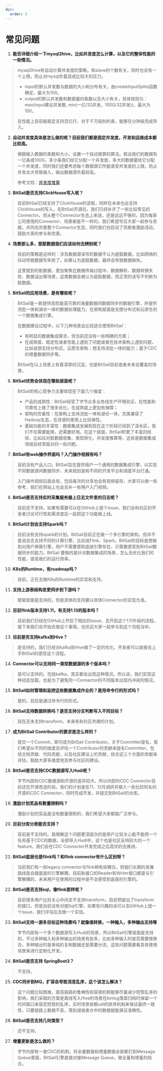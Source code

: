```yaml
---
dir:
  order: 5
---
```


# 常见问题
1. **能否详细介绍一下mysql2hive，比如并发度怎么计算，以及它的整体性能的一些情况。**

> mysql2hive有自动计算并发度的策略，和slave的个数有关，同时也会有一个上限，防止对mysql负载造成比较大的压力。
>
> - input的默认并发数与数据的大小和分布有关，由createInputSplits函数确定，最大为100。
> - output的默认并发数和数据量的条数以及大小有关，具体规则为：max(input建议并发数, min(一亿/32并发，100G/32并发))，最大为100。
>
> 在性能上目前能稳定支持百亿行，对于千万级别的表，能够在分钟级完成导入。

2. **自动并发度具体是怎么做的呢？目前我们都是固定并发度，开发和运维成本都比较高。**

> 根据输入数据的条数和大小，设置一个自动推算的算法。假设我们的数据有一亿条或100G，多少条我们给它分配一个并发度，多大的数据量给它分配一个并发度，同时我们还要考虑每个数据源它所能承受并发度的上限，防止并发太大导致输入、输出数据源负载较高。
> 
> 参考文档：[并发度推算](parallelism.md)

3. **BitSail是否支持ClickHouse写入呢？**

> 目前BitSail已经支持了ClickHouse的读取，同样在未来也会支持ClickHouse的写入，在BitSail开源后，我们已经补齐了一些比较常见的Connector。但从整个Connector生态上来说，还是远远不够的，因为每家公司使用的Connector、场景都是不一样的，我们希望号召大家一起参与贡献，共同去完善整个Connector生态，同时我们也启动了贡献者激励活动，鼓励大家的参与和完善。

4. **场景那么多，那脏数据我们应该如何去辨别呢？**

> 目前的策略是这样的：涉及数据源读写的数据不认为是脏数据，比如网络的抖动导致数据写失败了，如果认为是脏数据，最终会导致数据缺失。
>
>  这里提到的脏数据，更加聚焦在数据传输过程中，数据解析、数据转换失败、数据溢出等场景，这类数据会被认为是脏数据，而正常的读写不判断为脏数据。

5. **BitSail的应用场景，是有哪些呢？**

> BitSail是一款提供高性能高可靠的海量数据间数据同步的数据引擎，并提供流批一体和湖仓一体的数据处理能力。在架构层面是支撑分布式和云原生的一个数据集成引擎。
>
> 在数据建设过程中，以下几种场景会比较适合使用BitSail：
>
> - 有明显的数据集成需求，但当前还没有一些明确的方案；
> - 在成熟度、稳定性或者性能上遇到了问题或者在技术架构上遇到问题，比如说想支持分布式，云原生架构；想支持流批一体的能力；基于CDC的增量数据同步等。
>
> BitSail在以上场景上有着深厚的沉淀，也是BitSail目前或者未来会覆盖的场景。

6. **BitSail优势会体现在哪些层面呢？**

> BitSail的核心竞争力主要体现在下面几个维度：
>
> - 产品的成熟性：BitSail经受了字节众多业务线生产环境验证，在性能和可靠性上做了很多优化，在成熟度上更加有保障；
> - 架构的完备性：在架构上支持流批一体和湖仓一体，完美兼容了Hadoop生态，在资源的使用上比较弹性。
> - 基础功能的丰富性：数据集成发展到现在这个阶段已经到了深水区，我们不仅需要能用，还需要好用。在这个层面，BitSail积累了丰富的经验，比如应对脏数据收集、类型转化、并发度推算等，这些是数据集成领域会经常面对的一些问题。

7. **BitSail有web操作界面吗？入门操作视频有吗？**

> 目前没有产品入口。BitSail旨在提供用户一个通用的数据集成引擎，以实现不同数据源间数据同步，未来规划是和不同的开发平台和调度平台打通。
>
> 入门操作视频后面会有，包括每次的分享也会有视频留存，大家可以做一些参考，我们在网站上也会去补一些用户入门视频。

8. **BitSail是否支持实时采集服务器上日志文件里的日志呢？**

> 目前还不支持，如果有需要可以在GitHub上提个issue，我们会和社区的开发者讨论可行性和需求度后一起把这个功能做上线。

9. **BitSail计划会支持Spark吗？**

> 目前没有支持spark的计划。BitSail目前正在做一个多引擎的架构，但并不是说会去支持不同的计算引擎，比如说Flink、Spark。BitSail的目标是想做到对用户屏蔽引擎，用户不需要感知底层引擎存在，只需要感受到BitSail数据同步的能力。BitSail 要做的是针对数据集成的场景，怎么去优化我们的性能，提高我们的运行效率。

10. **K8s的Runtime，有roadmap吗？**

> 目前，正在去做K8s的Runtime的实现和支持。

11. **支持上游表结构变更同步到下游吗？**

> 框架层面是支持的，但是具体的支持要以具体Connector的实现为准。

12. **目前flink版本支持1.11，有支持1.13的版本吗？**

> 目前我们已经在GitHub上开启了相应的issue，去开启这个1.11升级的流程。接下来我们会开始去做这个事情，也欢迎大家一起参与到这个流程当中。

13. **目前是否支持kafka到Hive？**

> 是支持的，我们已经对kafka到Hive做了一定的优化，开发者可以直接去上手BitSail的感受这个流程。

14. **Connector可以支持同一类型数据源的多个版本吗？**

> 是可以支持的。包括kafka，其实都会出现这种情况。所以说，我们实现这种动态加载，也是为了避免同一Connector的不同版本出现内冲突的情况。

15. **BitSail如何管理和监控这些数据集成作业的？是用命令行的形式吗？**

> 是的，目前是通过命令行的形式。

16. **BitSail支持数据转换吗？是否支持分支判断写入不同目标？**

> 现在还未支持transform，未来有和社区共建的计划。

17. **成为BitSail Contributor的要求是怎么样的？**

> 提交一个Commit，即可成为BitSail Contributor。关于Committer提名，我们希望从不同的维度去评估一个Contributor的贡献来提名Committer，包括文档贡献、代码贡献，以及社区建设上的贡献，综合这三个方面的贡献来评估，鼓励大家多维度地去参与社区的建设。

18. **BitSail是否支持CDC数据源写入Hudi呢？**

> 字节内部的CDC数据源和开源的差异较大，所以内部的CDC Connector目前还在开源改造阶段，我们的计划是在11、12月调研并接入一些比较知名的开源的CDC Connector，同时完成开发，并提交到BitSail的仓库。

19. **激励计划奖品有数量限制吗？**

> 激励计划的奖品是没有数量限制的，我们希望大家都能广泛参与。

20. **目前分库分表能否支持？**

> 目前是不支持的。我理解这个问题更深层次的是用户比较关心能不能把一个任务基于CDC的数据，全部导入Hudi中，这个也是社区反响较大的一个feature。我们会在CDC Connector开发完成之后高优的去推进。

21. **BitSail底层也是flink吗？和flink connector有什么区别呀？**

> 当前我们有一些legacy connector与flink稍有些耦合。但我们长期的发展路线是会跟底层的引擎解耦，目前新接口的Reader和Writer接口都是与引擎解耦的，未来用户在使用的过程中是不会感受到底层的引擎的。

22. **BitSail是否支持sql，像flink那样呢？**

> 目前很多用户比较关心中间支不支持transform，目前预留出了transform的接口，但是目前没有对接Sql引擎，如果有兴趣的话可以去GitHub上提一个issue，我们评估后去做一个实现。

23. **BitSail支持一源多目标这种场景吗？就像值转换，一种输入，多种输出支持等**

> 字节内部有一个多个数据源写入Hudi的场景，所以BitSail引擎层面是支持的，不过多种输入和多种输出的场景有些多，比如多种输入时是否需要做聚合，多种输出时是单纯的复制数据还是需要分流，这些问题需要看具体使用场景来进行定制化开发。

24. **BitSail是否支持 SpringBoot3？**

> 不支持。

25. **CDC同步到MQ，扩容会导致消息乱序，这个该怎么解决？**

> 这个问题比较困难，提高链路的鲁棒性和容错机制能够尽量减少短暂乱序的影响，我们采取的方案是离线写入Hive的场景在binlog落盘归档时保留一个时间窗口来容忍短暂的乱序，实时场景依赖udi的排序机制来保证最终一致性，只要链路上数据不丢，落到湖或者仓中的数据就能保证准确性。

26. **BitSail是否支持几何类型？**

> 还不支持。

27. **增量更新是怎么做的？**

> 字节内部有一套CDC的机制，将全量数据和增量数据全部都打到Message Queue里面，BitSail引擎直接对接Message Queue，做全量和增量的结合。
